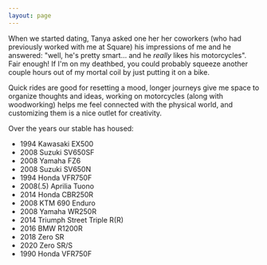 ```yaml
---
layout: page
---
```

When we started dating, Tanya asked one her her coworkers (who had previously worked with me at Square) his impressions of me and he answered: "well, he's pretty smart… and he _really_ likes his motorcycles". Fair enough! If I'm on my deathbed, you could probably squeeze another couple hours out of my mortal coil by just putting it on a bike.

Quick rides are good for resetting a mood, longer journeys give me space to organize thoughts and ideas, working on motorcycles (along with woodworking) helps me feel connected with the physical world, and customizing them is a nice outlet for creativity.

Over the years our stable has housed:

<!-- TODO: timeline view -->
* 1994 Kawasaki EX500
* 2008 Suzuki SV650SF
* 2008 Yamaha FZ6
* 2008 Suzuki SV650N
* 1994 Honda VFR750F
* 2008(.5) Aprilia Tuono
* 2014 Honda CBR250R
* 2008 KTM 690 Enduro
* 2008 Yamaha WR250R
* 2014 Triumph Street Triple R(R)
* 2016 BMW R1200R
* 2018 Zero SR
* 2020 Zero SR/S
* 1990 Honda VFR750F
